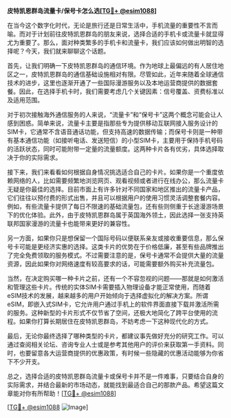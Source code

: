 **皮特凯恩群岛流量卡/保号卡怎么选[[TG💪+ @esim1088](https://t.me/s/esim1088)]**

在当今这个数字化时代，无论是旅行还是日常生活中，手机流量的重要性不言而喻。而对于计划前往皮特凯恩群岛的朋友来说，选择合适的手机卡或流量卡就显得尤为重要了。那么，面对种类繁多的手机卡和流量卡，我们应该如何做出明智的选择呢？今天，我们就来聊聊这个话题。

首先，让我们明确一下皮特凯恩群岛的通信环境。作为地球上最偏远的有人居住地区之一，皮特凯恩群岛的通信基础设施相对有限。尽管如此，近年来随着全球通信技术的进步，这里也逐渐开通了一些国际漫游服务以及本地运营商提供的数据套餐。因此，在选择手机卡时，我们需要考虑几个关键因素：信号覆盖、资费标准以及适用范围。

对于初次接触海外通信服务的人来说，“流量卡”和“保号卡”这两个概念可能会让人感到困惑。简单来说，流量卡主要是指那些专为提供移动互联网接入服务设计的SIM卡，它通常不含语音通话功能，但支持高速的数据传输；而保号卡则是一种带有基本通信功能（如接听电话、发送短信）的小型SIM卡，主要用于保持手机号码的活跃状态，同时可能附带一定量的流量额度。这两种卡片各有优劣，具体选择取决于你的实际需求。

接下来，我们来看看如何根据自身情况挑选适合自己的卡片。如果你是一个重度依赖网络的人，比如需要频繁地浏览网页、观看视频或者进行在线办公，那么流量卡无疑是你最佳的选择。目前市面上有许多针对不同国家和地区推出的流量卡产品，它们往往以预付费的形式出售，并且可以根据用户的使用习惯灵活调整套餐内容。例如，有些流量卡提供了每日不限速的基础流量包，还有些则侧重于长途漫游场景下的优化体验。此外，由于皮特凯恩群岛属于英国海外领土，因此选择一张支持英联邦国家漫游的流量卡也能带来更好的兼容性。

另一方面，如果你只是想保留一个国际号码以便联系亲友或接收重要信息，那么保号卡可能是更经济实惠的选择。这类卡片的优势在于价格低廉，甚至有些品牌推出了完全免费领取的服务模式。不过需要注意的是，保号卡通常不会提供大量的流量资源，因此如果你对网络速度有较高要求的话，可能需要额外购买补充流量包。

当然，在决定购买哪一种卡片之前，还有一个不容忽视的问题——那就是如何激活和管理这些卡片。传统的实体SIM卡需要插入物理设备才能正常使用，而随着eSIM技术的发展，越来越多的用户开始倾向于选择虚拟化的解决方案。所谓eSIM，即嵌入式SIM卡，它允许用户通过手机上的软件界面直接下载并激活所需的服务。这种新型的卡片形式不仅节省了空间，还极大地简化了跨平台使用的流程。如果你打算长期居住在皮特凯恩群岛，不妨考虑一下这种现代化的方式。

最后，无论你最终选择了哪种类型的卡片，都建议事先做好充分的研究工作。可以通过查阅相关论坛、咨询专业人士或是参考其他用户的评价来获取第一手资料。同时，也要留意各大运营商提供的优惠政策，有时候一些隐藏的优惠活动能够为你省下不少开支。

总之，选择合适的皮特凯恩群岛流量卡或保号卡并不是一件难事，只要结合自身的实际需求，并结合最新的市场动态，就能找到最适合自己的那款产品。希望这篇文章能对你有所帮助！[[TG💪+ @esim1088](https://t.me/s/esim1088)]

[[TG💪+ @esim1088](https://t.me/s/esim1088) ![Image](https://i.postimg.cc/4NQfJmqS/Snipaste-2025-05-13-00-14-12.png)]